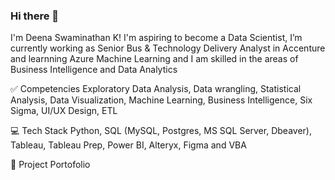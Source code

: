 ### Hi there 👋

<!--
**DeenaSwaminathanKumaravel/DeenaSwaminathanKumaravel** is a ✨ _special_ ✨ repository because its `README.md` (this file) appears on your GitHub profile.

Here are some ideas to get you started:
-->
I'm Deena Swaminathan K! I'm aspiring to become a Data Scientist, I’m currently working as Senior Bus & Technology Delivery Analyst in Accenture and learnning Azure Machine Learning and I am skilled in the areas of Business Intelligence and Data Analytics


✅ Competencies
Exploratory Data Analysis, Data wrangling, Statistical Analysis, Data Visualization, Machine Learning, Business Intelligence, Six Sigma, UI/UX Design, ETL


💻 Tech Stack
Python, SQL (MySQL, Postgres, MS SQL Server, Dbeaver), Tableau, Tableau Prep, Power BI, Alteryx, Figma and VBA


📂 Project Portofolio







